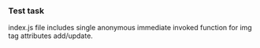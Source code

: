 ### Test task

index.js file includes single anonymous immediate invoked function for img tag attributes add/update.
